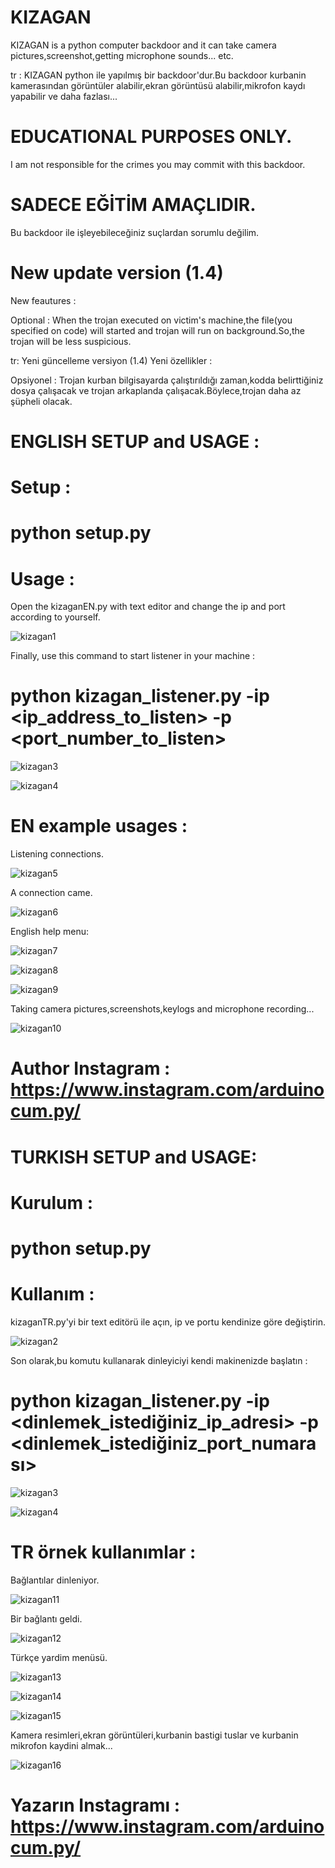 # KIZAGAN
KIZAGAN is a python computer backdoor and it can take camera pictures,screenshot,getting microphone sounds... etc.

tr : KIZAGAN python ile yapılmış bir backdoor'dur.Bu backdoor kurbanin kamerasından görüntüler alabilir,ekran görüntüsü alabilir,mikrofon kaydı yapabilir ve daha fazlası...

# EDUCATIONAL PURPOSES ONLY.

I am not responsible for the crimes you may commit with this backdoor.




# SADECE EĞİTİM AMAÇLIDIR.

Bu backdoor ile işleyebileceğiniz suçlardan sorumlu değilim.

# New update version (1.4)
New feautures :

Optional : When the trojan executed on victim's machine,the file(you specified on code) will started and trojan will run on background.So,the trojan will be less suspicious.

tr: Yeni güncelleme versiyon (1.4)
Yeni özellikler :

Opsiyonel : Trojan kurban bilgisayarda çalıştırıldığı zaman,kodda belirttiğiniz dosya çalışacak ve trojan arkaplanda çalışacak.Böylece,trojan daha az şüpheli olacak.

# ENGLISH SETUP and USAGE :


# Setup : 


# python setup.py


# Usage : 

Open the kizaganEN.py with text editor and change the ip and port according to yourself.

![kizagan1](https://user-images.githubusercontent.com/68844502/177414314-8fa96e2d-60a9-4777-80a4-5303d713266a.PNG)


Finally, use this command to start listener in your machine :

# python kizagan_listener.py -ip <ip_address_to_listen> -p <port_number_to_listen>

![kizagan3](https://user-images.githubusercontent.com/68844502/177311607-d7a61438-3e76-40bf-8663-1f09e2039aee.PNG)

![kizagan4](https://user-images.githubusercontent.com/68844502/177312014-30db5b8b-db14-4177-bf39-c102e6a88d76.PNG)



# EN example usages :

Listening connections.

![kizagan5](https://user-images.githubusercontent.com/68844502/177312224-02e6f87d-d837-4f1b-b123-1e069fb9176e.PNG)

A connection came.

![kizagan6](https://user-images.githubusercontent.com/68844502/177312225-16a19f54-6f81-4f90-bb25-f9eb9ec1541a.PNG)

English help menu:

![kizagan7](https://user-images.githubusercontent.com/68844502/177312228-807d54c8-d2e0-4559-b670-cadaa8a2a942.PNG)

![kizagan8](https://user-images.githubusercontent.com/68844502/177312229-59de9db9-59a2-4930-b5b1-423ed011053c.PNG)

![kizagan9](https://user-images.githubusercontent.com/68844502/177312230-6a4e6804-7c9c-4b20-9283-db87240bd36c.PNG)

Taking camera pictures,screenshots,keylogs and microphone recording...

![kizagan10](https://user-images.githubusercontent.com/68844502/177312217-cfda9dd7-5965-4735-b98f-f2602b18477f.PNG)

# Author Instagram : https://www.instagram.com/arduinocum.py/

# TURKISH SETUP and USAGE:

# Kurulum : 


# python setup.py


# Kullanım :

kizaganTR.py'yi bir text editörü ile açın, ip ve portu kendinize göre değiştirin.

![kizagan2](https://user-images.githubusercontent.com/68844502/177414347-bcdeda6b-be3a-4bd7-88a2-bbcb799f1329.PNG)


Son olarak,bu komutu kullanarak dinleyiciyi kendi makinenizde başlatın :

# python kizagan_listener.py -ip <dinlemek_istediğiniz_ip_adresi> -p <dinlemek_istediğiniz_port_numarası>

![kizagan3](https://user-images.githubusercontent.com/68844502/177311743-274c9445-a8f8-4a61-9117-707205012435.PNG)

![kizagan4](https://user-images.githubusercontent.com/68844502/177312087-d96896ea-197d-404d-921b-d878b7d55985.PNG)



# TR örnek kullanımlar : 

Bağlantılar dinleniyor.

![kizagan11](https://user-images.githubusercontent.com/68844502/177312667-d116c2fd-176a-4fbe-b01f-57e8c5d1fa2d.PNG)

Bir bağlantı geldi.

![kizagan12](https://user-images.githubusercontent.com/68844502/177312670-07032d9f-85c7-4b08-a3e3-ff0b6df970b7.PNG)

Türkçe yardim menüsü.

![kizagan13](https://user-images.githubusercontent.com/68844502/177312672-c4addcbc-cad7-4d77-b8d5-0b6f052f6a8d.PNG)

![kizagan14](https://user-images.githubusercontent.com/68844502/177312675-27bb1307-80d3-481c-9c38-159e1cb8944c.PNG)

![kizagan15](https://user-images.githubusercontent.com/68844502/177312680-55e49a94-f0b1-46b2-a395-4021945dde0c.PNG)

Kamera resimleri,ekran görüntüleri,kurbanin bastigi tuslar ve kurbanin mikrofon kaydini almak...

![kizagan16](https://user-images.githubusercontent.com/68844502/177312682-52f4a3a3-6d9d-4f52-ab08-f5cc6559fbf3.PNG)

# Yazarın Instagramı : https://www.instagram.com/arduinocum.py/
